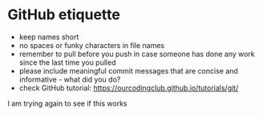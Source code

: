 # GitHub etiquette
- keep names short
- no spaces or funky characters in file names
- remember to pull before you push in case someone has done any work since the last time you pulled
- please include meaningful commit messages that are concise and informative - what did you do? 
- check GitHub tutorial: https://ourcodingclub.github.io/tutorials/git/

I am trying again to see if this works